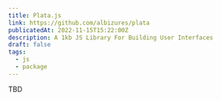 ```yaml
---
title: Plata.js
link: https://github.com/albizures/plata
publicatedAt: 2022-11-15T15:22:00Z
description: A 1kb JS Library For Building User Interfaces
draft: false
tags:
  - js
  - package
---
```


TBD
